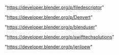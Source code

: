 "https://developer.blender.org/p/filedescriptor"

"https://developer.blender.org/p/Denvert"

"https://developer.blender.org/p/blenduser"

"https://developer.blender.org/p/swifttechsolutions"

"https://developer.blender.org/p/jeriloew"

